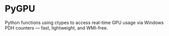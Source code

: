 # PyGPU
Python functions using ctypes to access real-time GPU usage via Windows PDH counters — fast, lightweight, and WMI-free.
